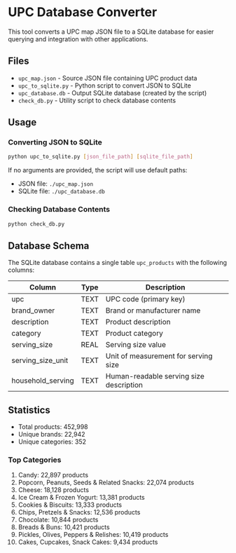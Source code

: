 # UPC Database Converter

This tool converts a UPC map JSON file to a SQLite database for easier querying and integration with other applications.

## Files

- `upc_map.json` - Source JSON file containing UPC product data
- `upc_to_sqlite.py` - Python script to convert JSON to SQLite
- `upc_database.db` - Output SQLite database (created by the script)
- `check_db.py` - Utility script to check database contents

## Usage

### Converting JSON to SQLite

```bash
python upc_to_sqlite.py [json_file_path] [sqlite_file_path]
```

If no arguments are provided, the script will use default paths:
- JSON file: `./upc_map.json`
- SQLite file: `./upc_database.db`

### Checking Database Contents

```bash
python check_db.py
```

## Database Schema

The SQLite database contains a single table `upc_products` with the following columns:

| Column | Type | Description |
|--------|------|-------------|
| upc | TEXT | UPC code (primary key) |
| brand_owner | TEXT | Brand or manufacturer name |
| description | TEXT | Product description |
| category | TEXT | Product category |
| serving_size | REAL | Serving size value |
| serving_size_unit | TEXT | Unit of measurement for serving size |
| household_serving | TEXT | Human-readable serving size description |

## Statistics

- Total products: 452,998
- Unique brands: 22,942
- Unique categories: 352

### Top Categories

1. Candy: 22,897 products
2. Popcorn, Peanuts, Seeds & Related Snacks: 22,074 products
3. Cheese: 18,128 products
4. Ice Cream & Frozen Yogurt: 13,381 products
5. Cookies & Biscuits: 13,333 products
6. Chips, Pretzels & Snacks: 12,536 products
7. Chocolate: 10,844 products
8. Breads & Buns: 10,421 products
9. Pickles, Olives, Peppers & Relishes: 10,419 products
10. Cakes, Cupcakes, Snack Cakes: 9,434 products